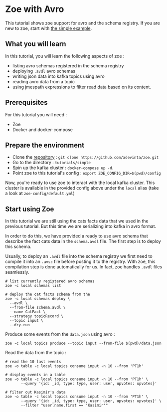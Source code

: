 # Zoe with Avro

This tutorial shows zoe support for avro and the schema registry. If you are new to zoe, start with [the simple example](../tutorials/simple.md).

## What you will learn

In this tutorial, you will learn the following aspects of zoe :

- listing avro schemas registered in the schema registry
- deploying `.avdl` avro schemas
- writing json data into kafka topics using avro
- reading avro data from a topic
- using jmespath expressions to filter read data based on its content.

## Prerequisites
For this tutorial you will need :

- Zoe
- Docker and docker-compose

## Prepare the environment

- Clone the [repository](https://github.com/adevinta/zoe) : `git clone https://github.com/adevinta/zoe.git`
- Go to the directory : `tutorials/simple`
- Spin up the kafka cluster : `docker-compose up -d`.
- Point zoe to this tutorial's config : `export ZOE_CONFIG_DIR=$(pwd)/config`

Now, you're ready to use zoe to interact with the local kafka cluster. This cluster is available in the provided config above under the `local` alias (take a look at `zoe-config/default.yml`)

## Start using Zoe

In this tutorial we are still using the cats facts data that we used in the previous tutorial. But this time we are serializing into kafka in avro format.

In order to do this, we have provided a ready to use avro schema that describe the fact cats data in the `schema.avdl` file. The first step is to deploy this schema.

Usually, to deploy an `.avdl` file into the schema registry we first need to compile it into an `.avsc` file before posting it to the registry. With zoe, this compilation step is done automatically for us. In fact, zoe handles `.avdl` files seamlessly.

```
# list currently registered avro schemas
zoe -c local schemas list

# deploy the cat facts schema from the 
zoe -c local schemas deploy \
  --avdl \
  --from-file schema.avdl \
  --name CatFact \
  --strategy topicRecord \
  --topic input \
  --dry-run
```

Produce some events from the `data.json` using avro :
```
zoe -c local topics produce --topic input --from-file $(pwd)/data.json
``` 

Read the data from the topic :
```
# read the 10 last events
zoe -o table -c local topics consume input -n 10 --from 'PT1h'

# display events in a table
zoe -o table -c local topics consume input -n 10 --from 'PT1h' \
       --query '{id: _id, type: type, user: user, upvotes: upvotes}'

# filter out Kasimir's data
zoe -o table -c local topics consume input -n 10 --from 'PT1h' \
       --query '{id: _id, type: type, user: user, upvotes: upvotes}' \
       --filter "user.name.first == 'Kasimir'"
```
